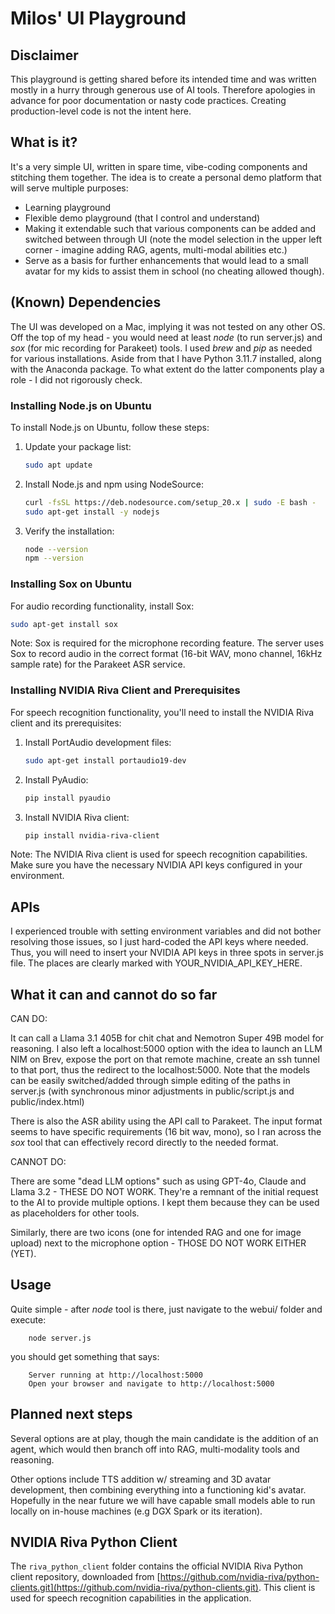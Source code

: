 <!--
  SPDX-FileCopyrightText: Copyright (c) 2023 NVIDIA CORPORATION & AFFILIATES. All rights reserved.
  SPDX-License-Identifier: Apache-2.0

  Licensed under the Apache License, Version 2.0 (the "License");
  you may not use this file except in compliance with the License.
  You may obtain a copy of the License at

  http://www.apache.org/licenses/LICENSE-2.0

  Unless required by applicable law or agreed to in writing, software
  distributed under the License is distributed on an "AS IS" BASIS,
  WITHOUT WARRANTIES OR CONDITIONS OF ANY KIND, either express or implied.
  See the License for the specific language governing permissions and
  limitations under the License.
-->

# Milos' UI Playground

## Disclaimer

This playground is getting shared before its intended time and was written mostly in a hurry through generous use of AI tools. Therefore apologies in advance for poor documentation or nasty code practices. Creating production-level code is not the intent here.

## What is it?

It's a very simple UI, written in spare time, vibe-coding components and stitching them together. The idea is to create a personal demo platform that will serve multiple purposes:

  - Learning playground
  - Flexible demo playground (that I control and understand)
  - Making it extendable such that various components can be added and switched between through UI (note the model selection in the upper left corner - imagine adding RAG, agents, multi-modal abilities etc.)
  - Serve as a basis for further enhancements that would lead to a small avatar for my kids to assist them in school (no cheating allowed though).

## (Known) Dependencies

The UI was developed on a Mac, implying it was not tested on any other OS. Off the top of my head - you would need at least *node* (to run server.js) and *sox* (for mic recording for Parakeet) tools. I used *brew* and *pip* as needed for various installations. Aside from that I have Python 3.11.7 installed, along with the Anaconda package. To what extent do the latter components play a role - I did not rigorously check. 

### Installing Node.js on Ubuntu

To install Node.js on Ubuntu, follow these steps:

1. Update your package list:
   ```bash
   sudo apt update
   ```

2. Install Node.js and npm using NodeSource:
   ```bash
   curl -fsSL https://deb.nodesource.com/setup_20.x | sudo -E bash -
   sudo apt-get install -y nodejs
   ```

3. Verify the installation:
   ```bash
   node --version
   npm --version
   ```

### Installing Sox on Ubuntu

For audio recording functionality, install Sox:
```bash
sudo apt-get install sox
```

Note: Sox is required for the microphone recording feature. The server uses Sox to record audio in the correct format (16-bit WAV, mono channel, 16kHz sample rate) for the Parakeet ASR service.

### Installing NVIDIA Riva Client and Prerequisites

For speech recognition functionality, you'll need to install the NVIDIA Riva client and its prerequisites:

1. Install PortAudio development files:
   ```bash
   sudo apt-get install portaudio19-dev
   ```

2. Install PyAudio:
   ```bash
   pip install pyaudio
   ```

3. Install NVIDIA Riva client:
   ```bash
   pip install nvidia-riva-client
   ```

Note: The NVIDIA Riva client is used for speech recognition capabilities. Make sure you have the necessary NVIDIA API keys configured in your environment.

## APIs

I experienced trouble with setting environment variables and did not bother resolving those issues, so I just hard-coded the API keys where needed. Thus, you will need to insert your NVIDIA API keys in three spots in server.js file. The places are clearly marked with YOUR_NVIDIA_API_KEY_HERE.

## What it can and cannot do so far

CAN DO:

It can call a Llama 3.1 405B for chit chat and Nemotron Super 49B model for reasoning. I also left a localhost:5000 option with the idea to launch an LLM NIM on Brev, expose the port on that remote machine, create an ssh tunnel to that port, thus the redirect to the localhost:5000. Note that the models can be easily switched/added through simple editing of the paths in server.js (with synchronous minor adjustments in public/script.js and public/index.html)

There is also the ASR ability using the API call to Parakeet. The input format seems to have specific requirements (16 bit wav, mono), so I ran across the *sox* tool that can effectively record directly to the needed format. 

CANNOT DO:

There are some "dead LLM options" such as using GPT-4o, Claude and Llama 3.2 - THESE DO NOT WORK. They're a remnant of the initial request to the AI to provide multiple options. I kept them because they can be used as placeholders for other tools. 

Similarly, there are two icons (one for intended RAG and one for image upload) next to the microphone option - THOSE DO NOT WORK EITHER (YET).

## Usage

Quite simple - after *node* tool is there, just navigate to the webui/ folder and execute:

        node server.js

you should get something that says:

        Server running at http://localhost:5000
        Open your browser and navigate to http://localhost:5000

## Planned next steps

Several options are at play, though the main candidate is the addition of an agent, which would then branch off into RAG, multi-modality tools and reasoning.

Other options include TTS addition w/ streaming and 3D avatar development, then combining everything into a functioning kid's avatar. Hopefully in the near future we will have capable small models able to run locally on in-house machines (e.g DGX Spark or its iteration).

## NVIDIA Riva Python Client

The `riva_python_client` folder contains the official NVIDIA Riva Python client repository, downloaded from [https://github.com/nvidia-riva/python-clients.git](https://github.com/nvidia-riva/python-clients.git). This client is used for speech recognition capabilities in the application.
